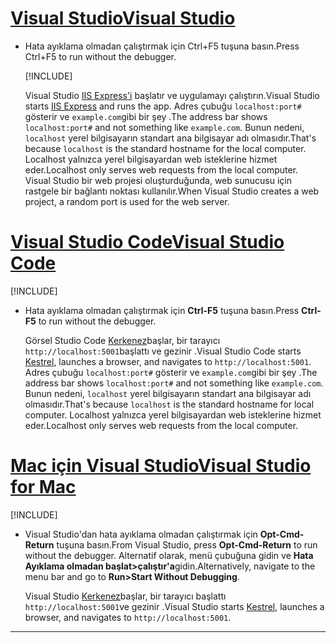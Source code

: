 # <a name="visual-studio"></a>[<span data-ttu-id="a4729-101">Visual Studio</span><span class="sxs-lookup"><span data-stu-id="a4729-101">Visual Studio</span></span>](#tab/visual-studio)

* <span data-ttu-id="a4729-102">Hata ayıklama olmadan çalıştırmak için Ctrl+F5 tuşuna basın.</span><span class="sxs-lookup"><span data-stu-id="a4729-102">Press Ctrl+F5 to run without the debugger.</span></span>

  [!INCLUDE[](~/includes/trustCertVS.md)]

  <span data-ttu-id="a4729-103">Visual Studio [IIS Express'i](/iis/extensions/introduction-to-iis-express/iis-express-overview) başlatır ve uygulamayı çalıştırın.</span><span class="sxs-lookup"><span data-stu-id="a4729-103">Visual Studio starts [IIS Express](/iis/extensions/introduction-to-iis-express/iis-express-overview) and runs the app.</span></span> <span data-ttu-id="a4729-104">Adres çubuğu `localhost:port#` gösterir ve `example.com`gibi bir şey .</span><span class="sxs-lookup"><span data-stu-id="a4729-104">The address bar shows `localhost:port#` and not something like `example.com`.</span></span> <span data-ttu-id="a4729-105">Bunun nedeni, `localhost` yerel bilgisayarın standart ana bilgisayar adı olmasıdır.</span><span class="sxs-lookup"><span data-stu-id="a4729-105">That's because `localhost` is the standard hostname for the local computer.</span></span> <span data-ttu-id="a4729-106">Localhost yalnızca yerel bilgisayardan web isteklerine hizmet eder.</span><span class="sxs-lookup"><span data-stu-id="a4729-106">Localhost only serves web requests from the local computer.</span></span> <span data-ttu-id="a4729-107">Visual Studio bir web projesi oluşturduğunda, web sunucusu için rastgele bir bağlantı noktası kullanılır.</span><span class="sxs-lookup"><span data-stu-id="a4729-107">When Visual Studio creates a web project, a random port is used for the web server.</span></span>
 
# <a name="visual-studio-code"></a>[<span data-ttu-id="a4729-108">Visual Studio Code</span><span class="sxs-lookup"><span data-stu-id="a4729-108">Visual Studio Code</span></span>](#tab/visual-studio-code)

  [!INCLUDE[](~/includes/trustCertVSC.md)]

* <span data-ttu-id="a4729-109">Hata ayıklama olmadan çalıştırmak için **Ctrl-F5** tuşuna basın.</span><span class="sxs-lookup"><span data-stu-id="a4729-109">Press **Ctrl-F5** to run without the debugger.</span></span>

  <span data-ttu-id="a4729-110">Görsel Studio Code [Kerkenez](xref:fundamentals/servers/kestrel)başlar, bir tarayıcı `http://localhost:5001`başlattı ve gezinir .</span><span class="sxs-lookup"><span data-stu-id="a4729-110">Visual Studio Code starts [Kestrel](xref:fundamentals/servers/kestrel), launches a browser, and navigates to `http://localhost:5001`.</span></span> <span data-ttu-id="a4729-111">Adres çubuğu `localhost:port#` gösterir ve `example.com`gibi bir şey .</span><span class="sxs-lookup"><span data-stu-id="a4729-111">The address bar shows `localhost:port#` and not something like `example.com`.</span></span> <span data-ttu-id="a4729-112">Bunun nedeni, `localhost` yerel bilgisayarın standart ana bilgisayar adı olmasıdır.</span><span class="sxs-lookup"><span data-stu-id="a4729-112">That's because `localhost` is the standard hostname for  local computer.</span></span> <span data-ttu-id="a4729-113">Localhost yalnızca yerel bilgisayardan web isteklerine hizmet eder.</span><span class="sxs-lookup"><span data-stu-id="a4729-113">Localhost only serves web requests from the local computer.</span></span>

  
# <a name="visual-studio-for-mac"></a>[<span data-ttu-id="a4729-114">Mac için Visual Studio</span><span class="sxs-lookup"><span data-stu-id="a4729-114">Visual Studio for Mac</span></span>](#tab/visual-studio-mac)

  [!INCLUDE[](~/includes/trustCertMac.md)]

* <span data-ttu-id="a4729-115">Visual Studio'dan hata ayıklama olmadan çalıştırmak için **Opt-Cmd-Return** tuşuna basın.</span><span class="sxs-lookup"><span data-stu-id="a4729-115">From Visual Studio, press **Opt-Cmd-Return** to run without the debugger.</span></span> <span data-ttu-id="a4729-116">Alternatif olarak, menü çubuğuna gidin ve **Hata Ayıklama olmadan başlat>çalıştır'a**gidin.</span><span class="sxs-lookup"><span data-stu-id="a4729-116">Alternatively, navigate to the menu bar and go to **Run>Start Without Debugging**.</span></span>

  <span data-ttu-id="a4729-117">Visual Studio [Kerkenez](xref:fundamentals/servers/kestrel)başlar, bir tarayıcı başlattı `http://localhost:5001`ve gezinir .</span><span class="sxs-lookup"><span data-stu-id="a4729-117">Visual Studio starts [Kestrel](xref:fundamentals/servers/kestrel), launches a browser, and navigates to `http://localhost:5001`.</span></span>

<!-- End of VS tabs -->

---